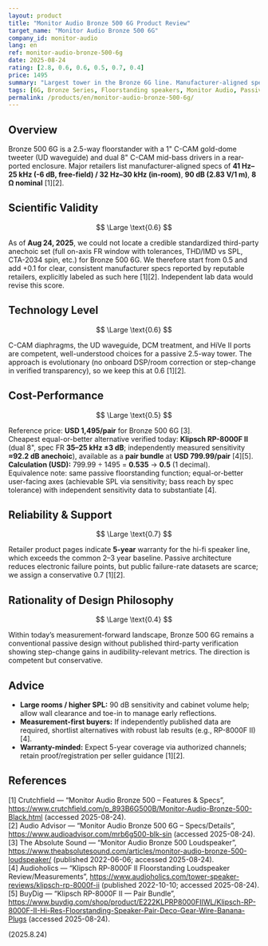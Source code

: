 ```yaml
---
layout: product
title: "Monitor Audio Bronze 500 6G Product Review"
target_name: "Monitor Audio Bronze 500 6G"
company_id: monitor-audio
lang: en
ref: monitor-audio-bronze-500-6g
date: 2025-08-24
rating: [2.8, 0.6, 0.6, 0.5, 0.7, 0.4]
price: 1495
summary: "Largest tower in the Bronze 6G line. Manufacturer-aligned specs across major retailers: 41 Hz–25 kHz (-6 dB free-field) / 32 Hz–30 kHz (in-room), 90 dB, 8 Ω. No standardized third-party anechoic dataset located. Cost-Performance scored against the cheapest equal-or-better alternative verified today."
tags: [6G, Bronze Series, Floorstanding speakers, Monitor Audio, Passive speakers]
permalink: /products/en/monitor-audio-bronze-500-6g/
---
```

## Overview

Bronze 500 6G is a 2.5-way floorstander with a 1" C-CAM gold-dome tweeter (UD waveguide) and dual 8" C-CAM mid-bass drivers in a rear-ported enclosure. Major retailers list manufacturer-aligned specs of **41 Hz–25 kHz (-6 dB, free-field) / 32 Hz–30 kHz (in-room)**, **90 dB (2.83 V/1 m)**, **8 Ω nominal** [1][2].

## Scientific Validity

$$ \Large \text{0.6} $$

As of **Aug 24, 2025**, we could not locate a credible standardized third-party anechoic set (full on-axis FR window with tolerances, THD/IMD vs SPL, CTA-2034 spin, etc.) for Bronze 500 6G. We therefore start from 0.5 and add +0.1 for clear, consistent manufacturer specs reported by reputable retailers, explicitly labeled as such here [1][2]. Independent lab data would revise this score.

## Technology Level

$$ \Large \text{0.6} $$

C-CAM diaphragms, the UD waveguide, DCM treatment, and HiVe II ports are competent, well-understood choices for a passive 2.5-way tower. The approach is evolutionary (no onboard DSP/room correction or step-change in verified transparency), so we keep this at 0.6 [1][2].

## Cost-Performance

$$ \Large \text{0.5} $$

Reference price: **USD 1,495/pair** for Bronze 500 6G [3].  
Cheapest equal-or-better alternative verified today: **Klipsch RP-8000F II** (dual 8", spec FR **35–25 kHz ±3 dB**; independently measured sensitivity **≈92.2 dB anechoic**), available as a **pair bundle** at **USD 799.99/pair** [4][5].  
**Calculation (USD):** 799.99 ÷ 1495 = **0.535** → **0.5** (1 decimal).  
Equivalence note: same passive floorstanding function; equal-or-better user-facing axes (achievable SPL via sensitivity; bass reach by spec tolerance) with independent sensitivity data to substantiate [4].

## Reliability & Support

$$ \Large \text{0.7} $$

Retailer product pages indicate **5-year** warranty for the hi-fi speaker line, which exceeds the common 2–3 year baseline. Passive architecture reduces electronic failure points, but public failure-rate datasets are scarce; we assign a conservative 0.7 [1][2].

## Rationality of Design Philosophy

$$ \Large \text{0.4} $$

Within today’s measurement-forward landscape, Bronze 500 6G remains a conventional passive design without published third-party verification showing step-change gains in audibility-relevant metrics. The direction is competent but conservative.

## Advice

- **Large rooms / higher SPL:** 90 dB sensitivity and cabinet volume help; allow wall clearance and toe-in to manage early reflections.  
- **Measurement-first buyers:** If independently published data are required, shortlist alternatives with robust lab results (e.g., RP-8000F II) [4].  
- **Warranty-minded:** Expect 5-year coverage via authorized channels; retain proof/registration per seller guidance [1][2].

## References

[1] Crutchfield — “Monitor Audio Bronze 500 – Features & Specs”, https://www.crutchfield.com/p_893B6G500B/Monitor-Audio-Bronze-500-Black.html (accessed 2025-08-24).  
[2] Audio Advisor — “Monitor Audio Bronze 500 6G – Specs/Details”, https://www.audioadvisor.com/mrb6g500-blk-sin (accessed 2025-08-24).  
[3] The Absolute Sound — “Monitor Audio Bronze 500 Loudspeaker”, https://www.theabsolutesound.com/articles/monitor-audio-bronze-500-loudspeaker/ (published 2022-06-06; accessed 2025-08-24).  
[4] Audioholics — “Klipsch RP-8000F II Floorstanding Loudspeaker Review/Measurements”, https://www.audioholics.com/tower-speaker-reviews/klipsch-rp-8000f-ii (published 2022-10-10; accessed 2025-08-24).  
[5] BuyDig — “Klipsch RP-8000F II — Pair Bundle”, https://www.buydig.com/shop/product/E222KLPRP8000FIIWL/Klipsch-RP-8000F-II-Hi-Res-Floorstanding-Speaker-Pair-Deco-Gear-Wire-Banana-Plugs (accessed 2025-08-24).

(2025.8.24)

